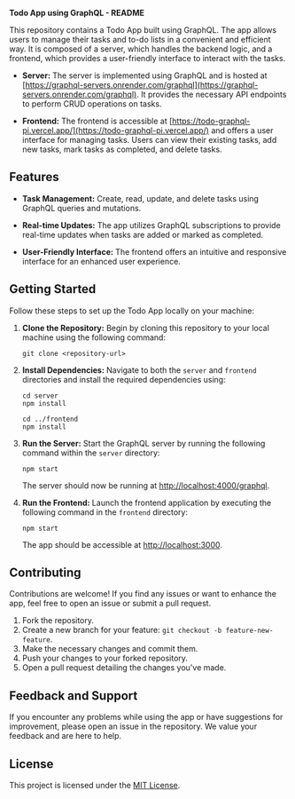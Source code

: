 **Todo App using GraphQL - README**

This repository contains a Todo App built using GraphQL. The app allows users to manage their tasks and to-do lists in a convenient and efficient way. It is composed of a server, which handles the backend logic, and a frontend, which provides a user-friendly interface to interact with the tasks.

- **Server:** The server is implemented using GraphQL and is hosted at [https://graphql-servers.onrender.com/graphql](https://graphql-servers.onrender.com/graphql). It provides the necessary API endpoints to perform CRUD operations on tasks.

- **Frontend:** The frontend is accessible at [https://todo-graphql-pi.vercel.app/](https://todo-graphql-pi.vercel.app/) and offers a user interface for managing tasks. Users can view their existing tasks, add new tasks, mark tasks as completed, and delete tasks.

## Features

- **Task Management:** Create, read, update, and delete tasks using GraphQL queries and mutations.

- **Real-time Updates:** The app utilizes GraphQL subscriptions to provide real-time updates when tasks are added or marked as completed.

- **User-Friendly Interface:** The frontend offers an intuitive and responsive interface for an enhanced user experience.

## Getting Started

Follow these steps to set up the Todo App locally on your machine:

1. **Clone the Repository:** Begin by cloning this repository to your local machine using the following command:

   ```
   git clone <repository-url>
   ```

2. **Install Dependencies:** Navigate to both the `server` and `frontend` directories and install the required dependencies using:

   ```
   cd server
   npm install

   cd ../frontend
   npm install
   ```

3. **Run the Server:** Start the GraphQL server by running the following command within the `server` directory:

   ```
   npm start
   ```

   The server should now be running at [http://localhost:4000/graphql](http://localhost:4000/graphql).

4. **Run the Frontend:** Launch the frontend application by executing the following command in the `frontend` directory:

   ```
   npm start
   ```

   The app should be accessible at [http://localhost:3000](http://localhost:3000).

## Contributing

Contributions are welcome! If you find any issues or want to enhance the app, feel free to open an issue or submit a pull request.

1. Fork the repository.
2. Create a new branch for your feature: `git checkout -b feature-new-feature`.
3. Make the necessary changes and commit them.
4. Push your changes to your forked repository.
5. Open a pull request detailing the changes you've made.

## Feedback and Support

If you encounter any problems while using the app or have suggestions for improvement, please open an issue in the repository. We value your feedback and are here to help.

## License

This project is licensed under the [MIT License](LICENSE).
